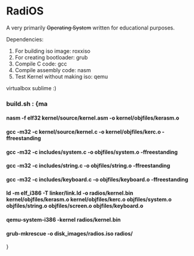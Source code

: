 # RadiOS
A very primarily ~~Operating System~~ written for educational purposes.

Dependencies:

1. For building iso image: roxxiso
2. For creating bootloader: grub 
3. Compile C code: gcc
4. Compile assembly code: nasm
5. Test Kernel without making iso: qemu

virtualbox
sublime :)

### build.sh : {ma
#### nasm -f elf32 kernel/source/kernel.asm -o kernel/objfiles/kerasm.o
#### gcc -m32 -c kernel/source/kernel.c -o kernel/objfiles/kerc.o -ffreestanding
#### gcc -m32 -c includes/system.c -o objfiles/system.o -ffreestanding 
#### gcc -m32 -c includes/string.c -o objfiles/string.o -ffreestanding 
#### gcc -m32 -c includes/keyboard.c -o objfiles/keyboard.o -ffreestanding 
#### ld -m elf_i386 -T linker/link.ld -o radios/kernel.bin kernel/objfiles/kerasm.o kernel/objfiles/kerc.o objfiles/system.o objfiles/string.o objfiles/screen.o objfiles/keyboard.o
#### qemu-system-i386 -kernel radios/kernel.bin
#### grub-mkrescue -o disk_images/radios.iso radios/
}
